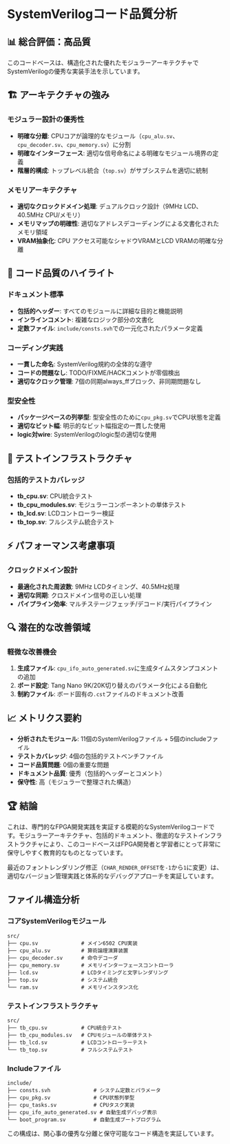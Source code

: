 # SystemVerilogコード品質分析

## 📊 総合評価：高品質

このコードベースは、構造化された優れたモジュラーアーキテクチャでSystemVerilogの優秀な実装手法を示しています。

## 🏗️ アーキテクチャの強み

### モジュラー設計の優秀性
- **明確な分離**: CPUコアが論理的なモジュール（`cpu_alu.sv`、`cpu_decoder.sv`、`cpu_memory.sv`）に分割
- **明確なインターフェース**: 適切な信号命名による明確なモジュール境界の定義
- **階層的構成**: トップレベル統合（`top.sv`）がサブシステムを適切に統制

### メモリアーキテクチャ
- **適切なクロックドメイン処理**: デュアルクロック設計（9MHz LCD、40.5MHz CPU/メモリ）
- **メモリマップの明確性**: 適切なアドレスデコーディングによる文書化されたメモリ領域
- **VRAM抽象化**: CPU アクセス可能なシャドウVRAMとLCD VRAMの明確な分離

## 🎯 コード品質のハイライト

### ドキュメント標準
- **包括的ヘッダー**: すべてのモジュールに詳細な目的と機能説明
- **インラインコメント**: 複雑なロジック部分の文書化
- **定数ファイル**: `include/consts.svh`での一元化されたパラメータ定義

### コーディング実践
- **一貫した命名**: SystemVerilog規約の全体的な遵守
- **コードの問題なし**: TODO/FIXME/HACKコメントが零個検出
- **適切なクロック管理**: 7個の同期always_ffブロック、非同期問題なし

### 型安全性
- **パッケージベースの列挙型**: 型安全性のために`cpu_pkg.sv`でCPU状態を定義
- **適切なビット幅**: 明示的なビット幅指定の一貫した使用
- **logic対wire**: SystemVerilogのlogic型の適切な使用

## 🔧 テストインフラストラクチャ

### 包括的テストカバレッジ
- **tb_cpu.sv**: CPU統合テスト
- **tb_cpu_modules.sv**: モジュラーコンポーネントの単体テスト
- **tb_lcd.sv**: LCDコントローラー検証
- **tb_top.sv**: フルシステム統合テスト

## ⚡ パフォーマンス考慮事項

### クロックドメイン設計
- **最適化された周波数**: 9MHz LCDタイミング、40.5MHz処理
- **適切な同期**: クロスドメイン信号の正しい処理
- **パイプライン効率**: マルチステージフェッチ/デコード/実行パイプライン

## 🔍 潜在的な改善領域

### 軽微な改善機会
1. **生成ファイル**: `cpu_ifo_auto_generated.sv`に生成タイムスタンプコメントの追加
2. **ボード設定**: Tang Nano 9K/20K切り替えのパラメータ化による自動化
3. **制約ファイル**: ボード固有の`.cst`ファイルのドキュメント改善

## 📈 メトリクス要約

- **分析されたモジュール**: 11個のSystemVerilogファイル + 5個のincludeファイル
- **テストカバレッジ**: 4個の包括的テストベンチファイル
- **コード品質問題**: 0個の重要な問題
- **ドキュメント品質**: 優秀（包括的ヘッダーとコメント）
- **保守性**: 高（モジュラーで整理された構造）

## 🏆 結論

これは、専門的なFPGA開発実践を実証する模範的なSystemVerilogコードです。モジュラーアーキテクチャ、包括的ドキュメント、徹底的なテストインフラストラクチャにより、このコードベースはFPGA開発者と学習者にとって非常に保守しやすく教育的なものとなっています。

最近のフォントレンダリング修正（`CHAR_RENDER_OFFSET`を`-1`から`1`に変更）は、適切なバージョン管理実践と体系的なデバッグアプローチを実証しています。

## ファイル構造分析

### コアSystemVerilogモジュール
```
src/
├── cpu.sv              # メイン6502 CPU実装
├── cpu_alu.sv          # 算術論理演算装置
├── cpu_decoder.sv      # 命令デコーダ
├── cpu_memory.sv       # メモリインターフェースコントローラ
├── lcd.sv              # LCDタイミングと文字レンダリング
├── top.sv              # システム統合
└── ram.sv              # メモリインスタンス化
```

### テストインフラストラクチャ
```
src/
├── tb_cpu.sv           # CPU統合テスト
├── tb_cpu_modules.sv   # CPUモジュールの単体テスト
├── tb_lcd.sv           # LCDコントローラーテスト
└── tb_top.sv           # フルシステムテスト
```

### Includeファイル
```
include/
├── consts.svh              # システム定数とパラメータ
├── cpu_pkg.sv              # CPU状態列挙型
├── cpu_tasks.sv            # CPUタスク実装
├── cpu_ifo_auto_generated.sv # 自動生成デバッグ表示
└── boot_program.sv         # 自動生成ブートプログラム
```

この構成は、関心事の優秀な分離と保守可能なコード構造を実証しています。